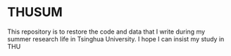 # THUSUM
This repository is to restore the code and data that I write during my  summer research life in Tsinghua University. I hope I can insist my study in THU
